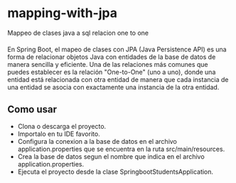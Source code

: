 # mapping-with-jpa
Mappeo de clases java a sql relacion one to one

#### 
En Spring Boot, el mapeo de clases con JPA (Java Persistence API) es una forma de relacionar objetos Java con entidades de la base de datos de manera sencilla y eficiente. Una de las relaciones más comunes que puedes establecer es la relación "One-to-One" (uno a uno), donde una entidad está relacionada con otra entidad de manera que cada instancia de una entidad se asocia con exactamente una instancia de la otra entidad.

## Como usar

-  Clona o descarga el proyecto.
-  Importalo en tu IDE favorito.
-  Configura la conexion a la base de datos en el archivo application.properties que se encuentra en la ruta src/main/resources.
-  Crea la base de datos segun el nombre que indica en el archivo application.properties.
-  Ejecuta el proyecto desde la clase SpringbootStudentsApplication.
